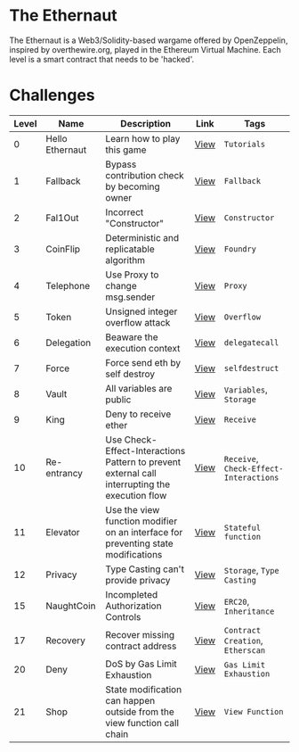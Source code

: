 # The Ethernaut

The Ethernaut is a Web3/Solidity-based wargame offered by OpenZeppelin, inspired by overthewire.org, played in the Ethereum Virtual Machine. Each level is a smart contract that needs to be 'hacked'. 

# Challenges

| Level  | Name                   | Description | Link              | Tags     |
|----|--------------------------------|------------------|---------| ------ |
| 0 | Hello Ethernaut | Learn how to play this game | [View](levels/lv_0.md) | `Tutorials` |
| 1 | Fallback | Bypass contribution check by becoming owner | [View](levels/lv_1.md) | `Fallback` |
| 2 | Fal1Out | Incorrect "Constructor" | [View](levels/lv_2.md) | `Constructor` |
| 3 | CoinFlip | Deterministic and replicatable algorithm | [View](levels/lv_3.md) | `Foundry` |
| 4 | Telephone | Use Proxy to change msg.sender | [View](levels/lv_4.md) | `Proxy` |
| 5 | Token | Unsigned integer overflow attack | [View](levels/lv_5.md) | `Overflow` |
| 6 | Delegation | Beaware the execution context | [View](levels/lv_6.md) | `delegatecall` |
| 7 | Force | Force send eth by self destroy | [View](levels/lv_7.md) | `selfdestruct` |
| 8 | Vault | All variables are public | [View](levels/lv_8.md) | `Variables`, `Storage` |
| 9 | King |  Deny to receive ether | [View](levels/lv_9.md) | `Receive` |
| 10 | Re-entrancy | Use Check-Effect-Interactions Pattern to prevent external call interrupting the execution flow | [View](levels/lv_10.md) | `Receive`, `Check-Effect-Interactions` |
| 11 | Elevator | Use the view function modifier on an interface for preventing state modifications | [View](levels/lv_11.md) | `Stateful function` |
| 12 | Privacy | Type Casting can't provide privacy | [View](levels/lv_12.md) | `Storage`, `Type Casting` |
| 15 | NaughtCoin | Incompleted Authorization Controls | [View](levels/lv_15.md) | `ERC20`, `Inheritance` |
| 17 | Recovery | Recover missing contract address | [View](levels/lv_17.md) | `Contract Creation`, `Etherscan` |
| 20 | Deny | DoS by Gas Limit Exhaustion   | [View](levels/lv_20.md) | `Gas Limit Exhaustion` |
| 21 | Shop | State modification can happen outside from the view function call chain  | [View](levels/lv_21.md) | `View Function` |

